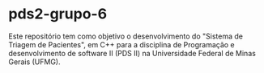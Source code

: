 # pds2-grupo-6
Este repositório tem como objetivo o desenvolvimento do "Sistema de Triagem de Pacientes", em C++ para a disciplina de Programação e desenvolvimento de software II (PDS II) na Universidade Federal de Minas Gerais (UFMG).
